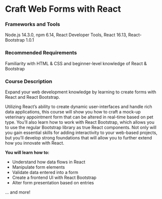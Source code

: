 # Craft Web Forms with React

### Frameworks and Tools

Node.js 14.3.0, npm 6.14, React Developer Tools, React 16.13, React-Bootstrap 1.0.1

### Recommended Requirements

Familiarity with HTML & CSS and beginner-level knowledge of React & Bootstrap

### Course Description
Expand your web development knowledge by learning to create forms with React and React Bootstrap.

Utilizing React’s ability to create dynamic user-interfaces and handle rich data applications, this course will show you how to craft a mock-up veterinary appointment form that can be altered in real-time based on pet type. You’ll also learn how to work with React Bootstrap, which allows you to use the regular Bootstrap library as true React components. Not only will you gain essential skills for adding interactivity to your web-based projects, but you’ll develop strong foundations that will allow you to further extend how you innovate with React.

**You will learn how to:**

-   Understand how data flows in React
-   Manipulate form elements
-   Validate data entered into a form
-   Create a frontend UI with React Bootstrap
-   Alter form presentation based on entries

… and more!
